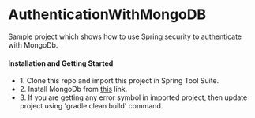 # AuthenticationWithMongoDB

Sample project which shows how to use Spring security to authenticate with MongoDb.

<h4>Installation and Getting Started</h4>

<ul>
<li>
1. Clone this repo and import this project in Spring Tool Suite.
</li>
<li>
2. Install MongoDb from <a href="https://www.mongodb.org/downloads">this</a> link.
</li>
<li>
3. If you are getting any error symbol in imported project, then update project using 'gradle clean build' command.
</li>
</ul>
